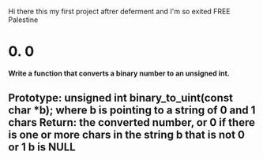 Hi there this my first project aftrer deferment and I'm so exited
FREE Palestine

# 0. 0
**Write a function that converts a binary number to an unsigned int.**

Prototype: unsigned int binary_to_uint(const char *b);
where b is pointing to a string of 0 and 1 chars
Return: the converted number, or 0 if
there is one or more chars in the string b that is not 0 or 1
b is NULL
---

